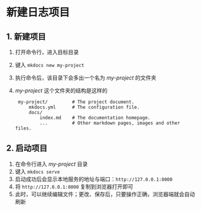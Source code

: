 # 新建日志项目

## 1. 新建项目

1. 打开命令行，进入目标目录

2. 键入 `mkdocs new my-project`

3. 执行命令后，该目录下会多出一个名为 *my-project* 的文件夹

4. *my-project* 这个文件夹的结构是这样的

        my-project/			# The project document.
        	mkdocs.yml		# The configuration file.
        	docs/
            	index.md	# The documentation homepage.
            	...			# Other markdown pages, images and other files.

## 2. 启动项目

1. 在命令行进入 *my-project* 目录
2. 键入 `mkdocs serve`
3. 启动成功后会显示本地服务的地址与端口：`http://127.0.0.1:8000`
4. 将 `http://127.0.0.1:8000` 复制到浏览器打开即可
5. 此时，可以继续编辑文件；更改、保存后，只要操作正确，浏览器端就会自动刷新